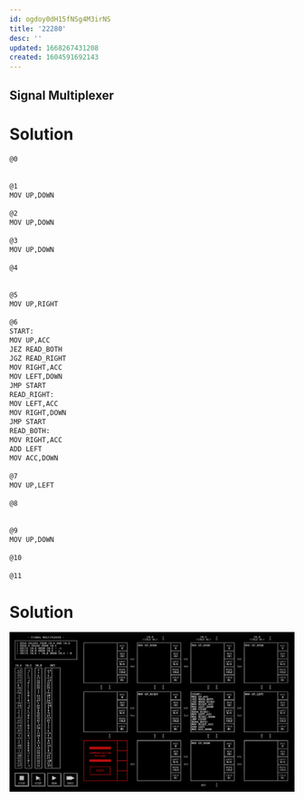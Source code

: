 ```yaml
---
id: ogdoy0dH15fNSg4M3irNS
title: '22280'
desc: ''
updated: 1668267431208
created: 1604591692143
---
```

## Signal Multiplexer

# Solution

```
@0


@1
MOV UP,DOWN

@2
MOV UP,DOWN

@3
MOV UP,DOWN

@4


@5
MOV UP,RIGHT

@6
START:
MOV UP,ACC
JEZ READ_BOTH
JGZ READ_RIGHT
MOV RIGHT,ACC
MOV LEFT,DOWN
JMP START
READ_RIGHT:
MOV LEFT,ACC
MOV RIGHT,DOWN
JMP START
READ_BOTH:
MOV RIGHT,ACC
ADD LEFT
MOV ACC,DOWN

@7
MOV UP,LEFT

@8


@9
MOV UP,DOWN

@10

@11

```

# Solution

![](/assets/images/2020-11-05-21-27-40.png)

